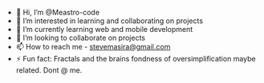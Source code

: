 - 👋 Hi, I’m @Meastro-code
- 👀 I’m interested in learning and collaborating on projects
- 🌱 I’m currently learning web and mobile development
- 💞️ I’m looking to collaborate on projects
- 📫 How to reach me - stevemasira@gmail.com
- ⚡ Fun fact: Fractals and the brains fondness of oversimplification maybe related. Dont @ me.

<!---
Meastro-code/Meastro-code is a ✨ special ✨ repository because its `README.md` (this file) appears on your GitHub profile.
You can click the Preview link to take a look at your changes.
--->
